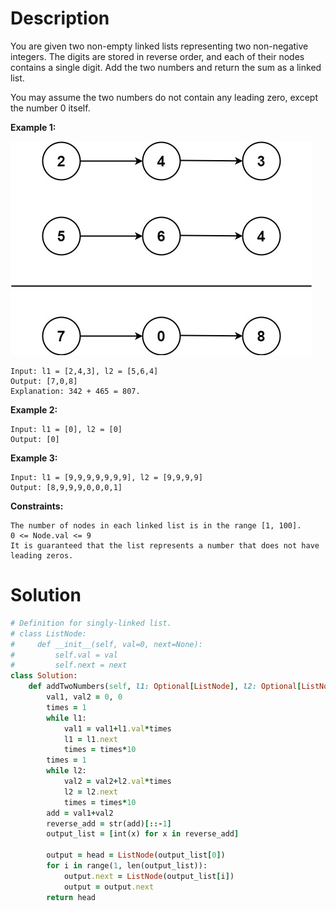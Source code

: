 # Description

You are given two non-empty linked lists representing two non-negative integers. The digits are stored in reverse order, and each of their nodes contains a single digit. Add the two numbers and return the sum as a linked list.

You may assume the two numbers do not contain any leading zero, except the number 0 itself.

**Example 1:**

![](https://github.com/JiayingLi0803/StrugglingLeetCode/blob/main/Figures/Problem2.jpg)
```
Input: l1 = [2,4,3], l2 = [5,6,4]
Output: [7,0,8]
Explanation: 342 + 465 = 807.
```
**Example 2:**
```
Input: l1 = [0], l2 = [0]
Output: [0]
```
**Example 3:**
```
Input: l1 = [9,9,9,9,9,9,9], l2 = [9,9,9,9]
Output: [8,9,9,9,0,0,0,1]
```
**Constraints:**
```
The number of nodes in each linked list is in the range [1, 100].
0 <= Node.val <= 9
It is guaranteed that the list represents a number that does not have leading zeros.
```

# Solution
```ruby
# Definition for singly-linked list.
# class ListNode:
#     def __init__(self, val=0, next=None):
#         self.val = val
#         self.next = next
class Solution:
    def addTwoNumbers(self, l1: Optional[ListNode], l2: Optional[ListNode]) -> Optional[ListNode]:
        val1, val2 = 0, 0
        times = 1
        while l1:
            val1 = val1+l1.val*times
            l1 = l1.next
            times = times*10
        times = 1
        while l2:
            val2 = val2+l2.val*times
            l2 = l2.next
            times = times*10
        add = val1+val2
        reverse_add = str(add)[::-1]
        output_list = [int(x) for x in reverse_add]
        
        output = head = ListNode(output_list[0])
        for i in range(1, len(output_list)):
            output.next = ListNode(output_list[i])
            output = output.next
        return head
```
